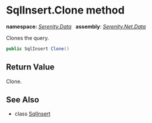 # SqlInsert.Clone method
**namespace:** *[Serenity.Data](../../README.md#serenity.data-namespace)*   **assembly**: *[Serenity.Net.Data](../../README.md)*

Clones the query.

```csharp
public SqlInsert Clone()
```

## Return Value

Clone.

## See Also

* class [SqlInsert](../SqlInsert.md)
